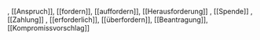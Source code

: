 , [[Anspruch]], [[fordern]], [[auffordern]], [[Herausforderung]]
, [[Spende]]
, [[Zahlung]]
, [[erforderlich]], [[überfordern]], [[Beantragung]], [[Kompromissvorschlag]]